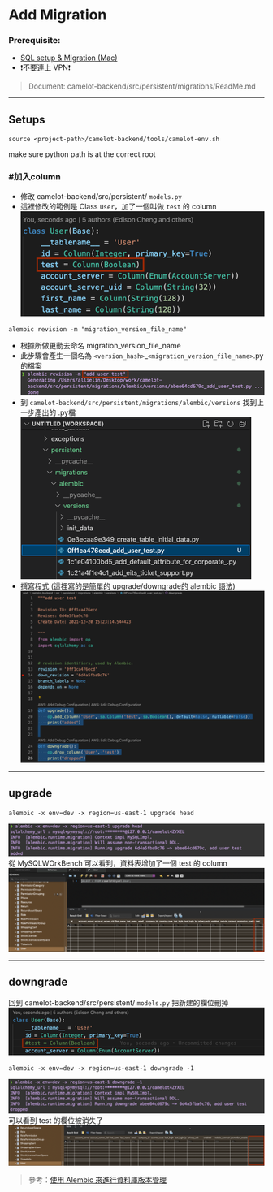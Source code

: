 # Add Migration
### Prerequisite: 
- [SQL setup & Migration (Mac)](https://github.com/alliehayashi/Tutorials/blob/master/12-migration-sql.md)  
- ❗️不要連上 VPN❗️
>Document: camelot-backend/src/persistent/migrations/ReadMe.md
---
## Setups
```
source <project-path>/camelot-backend/tools/camelot-env.sh
```
make sure python path is at the correct root
### #加入column
- 修改 camelot-backend/src/persistent/ `models.py`
- 這裡修改的範例是 Class `User`，加了一個叫做 `test` 的 column
![10]
```
alembic revision -m "migration_version_file_name"
```
- 根據所做更動去命名 migration_version_file_name 
- 此步驟會產生一個名為 `<version_hash>`_`<migration_version_file_name>`.py 的檔案
![9]
- 到 `camelot-backend/src/persistent/migrations/alembic/versions` 找到上一步產出的 .py檔  
![11]  
- 撰寫程式 (這裡寫的是簡單的 upgrade/downgrade的 alembic 語法)
![12]

---
## upgrade 
```
alembic -x env=dev -x region=us-east-1 upgrade head
``` 
![15]
從 MySQLWOrkBench 可以看到，資料表增加了一個 test 的 column
![13]

---
## downgrade 
回到 camelot-backend/src/persistent/ `models.py` 把新建的欄位刪掉
![17]
```
alembic -x env=dev -x region=us-east-1 downgrade -1
``` 
![16]
可以看到 test 的欄位被消失了
![14]

>參考：[使用 Alembic 來進行資料庫版本管理
](https://medium.com/@acer1832a/%E4%BD%BF%E7%94%A8-alembic-%E4%BE%86%E9%80%B2%E8%A1%8C%E8%B3%87%E6%96%99%E5%BA%AB%E7%89%88%E6%9C%AC%E7%AE%A1%E7%90%86-32d949f7f2c6)

[9]:https://github.com/alliehayashi/Markdown_Pictures/raw/master/migration/09-add.png
[10]:https://github.com/alliehayashi/Markdown_Pictures/raw/master/migration/10-add-test.png
[11]:https://github.com/alliehayashi/Markdown_Pictures/raw/master/migration/11-find-version.png
[12]:https://github.com/alliehayashi/Markdown_Pictures/raw/master/migration/12-upgrade-downgrade.png
[13]:https://github.com/alliehayashi/Markdown_Pictures/raw/master/migration/13-added.png
[14]:https://github.com/alliehayashi/Markdown_Pictures/raw/master/migration/14-dropped.png
[15]:https://github.com/alliehayashi/Markdown_Pictures/raw/master/migration/15-upgrade.png
[16]:https://github.com/alliehayashi/Markdown_Pictures/raw/master/migration/16-downgrade.png
[17]:https://github.com/alliehayashi/Markdown_Pictures/raw/master/migration/17-delete-column.png
